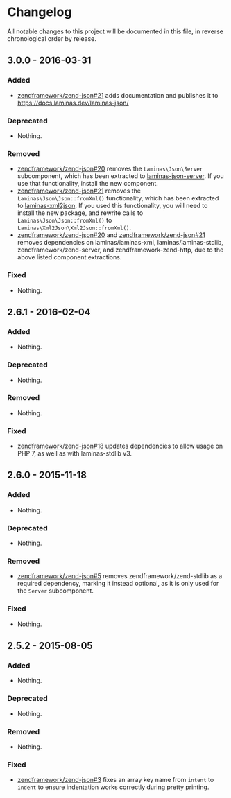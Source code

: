 # Changelog

All notable changes to this project will be documented in this file, in reverse chronological order by release.

## 3.0.0 - 2016-03-31

### Added

- [zendframework/zend-json#21](https://github.com/zendframework/zend-json/pull/21) adds documentation
  and publishes it to https://docs.laminas.dev/laminas-json/

### Deprecated

- Nothing.

### Removed

- [zendframework/zend-json#20](https://github.com/zendframework/zend-json/pull/20) removes the
  `Laminas\Json\Server` subcomponent, which has been extracted to
  [laminas-json-server](https://docs.laminas.dev/laminas-json-server/).
  If you use that functionality, install the new component.
- [zendframework/zend-json#21](https://github.com/zendframework/zend-json/pull/21) removes the
  `Laminas\Json\Json::fromXml()` functionality, which has been extracted to
  [laminas-xml2json](https://docs.laminas.dev/laminas-xml2json/). If you used
  this functionality, you will need to install the new package, and rewrite
  calls to `Laminas\Json\Json::fromXml()` to `Laminas\Xml2Json\Xml2Json::fromXml()`.
- [zendframework/zend-json#20](https://github.com/zendframework/zend-json/pull/20) and
  [zendframework/zend-json#21](https://github.com/zendframework/zend-json/pull/21) removes dependencies
  on laminas/laminas-xml, laminas/laminas-stdlib,
  zendframework/zend-server, and zendframework-zend-http, due to the above
  listed component extractions.

### Fixed

- Nothing.

## 2.6.1 - 2016-02-04

### Added

- Nothing.

### Deprecated

- Nothing.

### Removed

- Nothing.

### Fixed

- [zendframework/zend-json#18](https://github.com/zendframework/zend-json/pull/18) updates dependencies
  to allow usage on PHP 7, as well as with laminas-stdlib v3.

## 2.6.0 - 2015-11-18

### Added

- Nothing.

### Deprecated

- Nothing.

### Removed

- [zendframework/zend-json#5](https://github.com/zendframework/zend-json/pull/5) removes
  zendframework/zend-stdlib as a required dependency, marking it instead
  optional, as it is only used for the `Server` subcomponent.

### Fixed

- Nothing.

## 2.5.2 - 2015-08-05

### Added

- Nothing.

### Deprecated

- Nothing.

### Removed

- Nothing.

### Fixed

- [zendframework/zend-json#3](https://github.com/zendframework/zend-json/pull/3) fixes an array key
  name from `intent` to `indent` to  ensure indentation works correctly during
  pretty printing.
